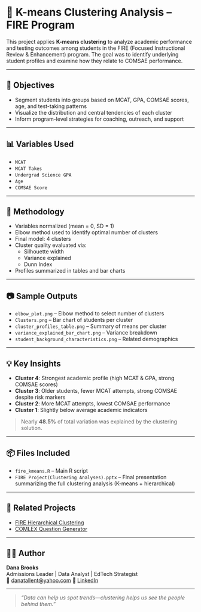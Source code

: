 # 🔢 K-means Clustering Analysis – FIRE Program

This project applies **K-means clustering** to analyze academic performance and testing outcomes among students in the FIRE (Focused Instructional Review & Enhancement) program. The goal was to identify underlying student profiles and examine how they relate to COMSAE performance.

---

## 🎯 Objectives

- Segment students into groups based on MCAT, GPA, COMSAE scores, age, and test-taking patterns
- Visualize the distribution and central tendencies of each cluster
- Inform program-level strategies for coaching, outreach, and support

---

## 📊 Variables Used

- `MCAT`  
- `MCAT Takes`  
- `Undergrad Science GPA`  
- `Age`  
- `COMSAE Score`

---

## 🧠 Methodology

- Variables normalized (mean = 0, SD = 1)
- Elbow method used to identify optimal number of clusters
- Final model: 4 clusters
- Cluster quality evaluated via:
  - Silhouette width
  - Variance explained
  - Dunn Index
- Profiles summarized in tables and bar charts

---

## 📷 Sample Outputs

- `elbow_plot.png` – Elbow method to select number of clusters  
- `Clusters.png` – Bar chart of students per cluster  
- `cluster_profiles_table.png` – Summary of means per cluster  
- `variance_explained_bar_chart.png` – Variance breakdown  
- `student_background_characteristics.png` – Related demographics

---

## 💡 Key Insights

- **Cluster 4**: Strongest academic profile (high MCAT & GPA, strong COMSAE scores)
- **Cluster 3**: Older students, fewer MCAT attempts, strong COMSAE despite risk markers
- **Cluster 2**: More MCAT attempts, lowest COMSAE performance
- **Cluster 1**: Slightly below average academic indicators

> Nearly **48.5%** of total variation was explained by the clustering solution.

---

## 📦 Files Included

- `fire_kmeans.R` – Main R script
- `FIRE Project(Clustering Analyses).pptx` – Final presentation summarizing the full clustering analysis (K-means + hierarchical)

---

## 🔗 Related Projects

- [FIRE Hierarchical Clustering](https://github.com/danabr21285/fire-program-clustering)
- [COMLEX Question Generator](https://github.com/danabr21285/comlex-question-generator)

---

## 👩‍🏫 Author

**Dana Brooks**  
Admissions Leader | Data Analyst | EdTech Strategist  
📧 danatallent@yahoo.com 
🔗 [LinkedIn](www.linkedin.com/in/dana-tallent-brooks-a15977a0)

---

> *“Data can help us spot trends—clustering helps us see the people behind them.”*
